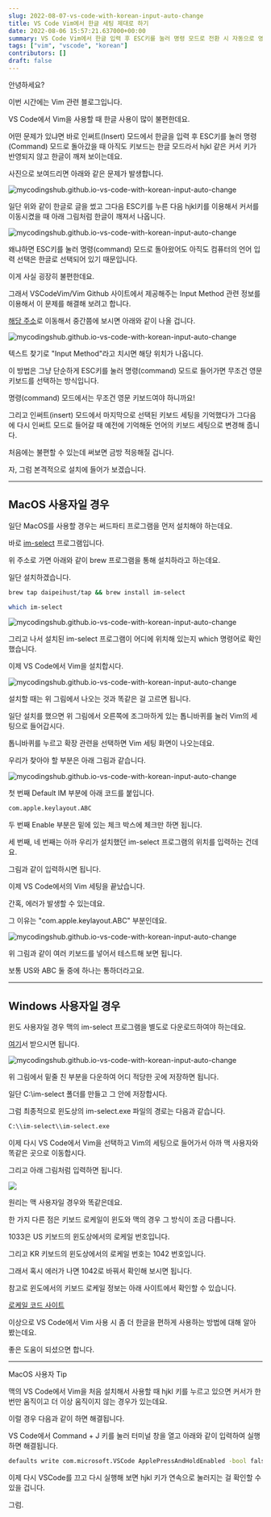 ```yaml
---
slug: 2022-08-07-vs-code-with-korean-input-auto-change
title: VS Code Vim에서 한글 세팅 제대로 하기
date: 2022-08-06 15:57:21.637000+00:00
summary: VS Code Vim에서 한글 입력 후 ESC키를 눌러 명령 모드로 전환 시 자동으로 영문 키보드로 전환하기
tags: ["vim", "vscode", "korean"]
contributors: []
draft: false
---
```


안녕하세요?

이번 시간에는 Vim 관련 블로그입니다.

VS Code에서 Vim을 사용할 때 한글 사용이 많이 불편한데요.

어떤 문제가 있냐면 바로 인써트(Insert) 모드에서 한글을 입력 후 ESC키를 눌러 명령(Command) 모드로 돌아갔을 때 아직도 키보드는 한글 모드라서 hjkl 같은 커서 키가 반영되지 않고 한글이 깨져 보이는데요.

사진으로 보여드리면 아래와 같은 문제가 발생합니다.

![mycodingshub.github.io-vs-code-with-korean-input-auto-change](https://blogger.googleusercontent.com/img/a/AVvXsEh7FVU5-d0cSDWynmj4-NDrR0efPrBYO_W5A7RQQDhrpdQe-96IZNEuGvDmMRy1VLjNZlNl7W6a0t-fYJQvvcFR0pRKQGm2FFGpIdTrC7BDgQKAsp-Xy99TqZA08tvcLtVjfVUhQYVEvkimh0LGED0YC4AMskaNRKzJsylN9hI44OAcwrUDvf6Snb_i=s16000)

일단 위와 같이 한글로 글을 썼고 그다음 ESC키를 누른 다음 hjkl키를 이용해서 커서를 이동시켰을 때 아래 그림처럼 한글이 깨져서 나옵니다.

![mycodingshub.github.io-vs-code-with-korean-input-auto-change](https://blogger.googleusercontent.com/img/a/AVvXsEg5mHqAmr6NFXh32cS6RHF4zjXoiDliEgiyAgkIqi5LdIHngyOHvAGHSAjTezb_Bf8H404oyUfjmw2lqTqQ9nvwgodn3qw_nu3-sJhT6av_1eTM_U6DrrwFrTS5EBTM0tAC7ulXd-3NlMJ8-4P94Q2_1191KH9JDGaytK9ufeg3SBDQ7asbFIwAkYpA=s16000)

왜냐하면 ESC키를 눌러 명령(command) 모드로 돌아왔어도 아직도 컴퓨터의 언어 입력 선택은 한글로 선택되어 있기 때문입니다.

이게 사실 굉장히 불편한데요.

그래서 VSCodeVim/Vim Github 사이트에서 제공해주는 Input Method 관련 정보를 이용해서 이 문제를 해결해 보려고 합니다.

[해당 주소](https://github.com/VSCodeVim/Vim)로 이동해서 중간쯤에 보시면 아래와 같이 나올 겁니다.

![mycodingshub.github.io-vs-code-with-korean-input-auto-change](https://blogger.googleusercontent.com/img/a/AVvXsEixW_pOvrpgCG3HsZRxtmSwxCTDUZ1A8F_u8yULMrb8MScqKDQCFF-HSOK3etpGyfx0YU9zYXGhy4dJNuZ07LEvi5Cfwln2UyEktjNOd-9U2J5XaTJ8niDP1tm9_gLNJUkK8cQSXwFBsCAb9ixp4iexSOdQgJZ71l1rOFFLSe2af_sh3QifCTzgsHdn=s16000)

텍스트 찾기로 "Input Method"라고 치시면 해당 위치가 나옵니다.

이 방법은 그냥 단순하게 ESC키를 눌러 명령(command) 모드로 들어가면 무조건 영문 키보드를 선택하는 방식입니다.

명령(command) 모드에서는 무조건 영문 키보드여야 하니까요!

그리고 인써트(insert) 모드에서 마지막으로 선택된 키보드 세팅을 기억했다가 그다음에 다시 인써트 모드로 들어갈 때 예전에 기억해둔 언어의 키보드 세팅으로 변경해 줍니다.

처음에는 불편할 수 있는데 써보면 금방 적응해질 겁니다.

자, 그럼 본격적으로 설치에 들어가 보겠습니다.

---

## MacOS 사용자일 경우

일단 MacOS를 사용할 경우는 써드파티 프로그램을 먼저 설치해야 하는데요.

바로 [im-select](https://github.com/daipeihust/im-select#installation) 프로그램입니다.

위 주소로 가면 아래와 같이 brew 프로그램을 통해 설치하라고 하는데요.

일단 설치하겠습니다.

```bash
brew tap daipeihust/tap && brew install im-select

which im-select
```

![mycodingshub.github.io-vs-code-with-korean-input-auto-change](https://blogger.googleusercontent.com/img/a/AVvXsEgH1v4L6fNQcZOUimV-fDjWasGfMobnsitd_yk9iqCGJqYhqlevGTG11WTrg0nwfcihX8aetmnJZJEms95TWuzXr6EyZopJ9iwNcpBrL4jaGMk9G8w4skQ8r9CirPmVO8Bv9O-qo6q4tiQlvIlG3OCs4QdlG7JXdcDxHIA7dgBbQ0-YV2qgagpSCzBb=s16000)

그리고 나서 설치된 im-select 프로그램이 어디에 위치해 있는지 which 명령어로 확인했습니다.

이제 VS Code에서 Vim을 설치합시다.

![mycodingshub.github.io-vs-code-with-korean-input-auto-change](https://blogger.googleusercontent.com/img/a/AVvXsEjhplYCDa8pk1HUE59rPdngyLOWt2g2oXl-aptyxNU6lTx0WBjxU2DupYNL4ZRHLXLsZSH2Y61gDpqsYVC0ujlKUTTEkteQ3IXCAFjBjQWZWEY27Mas2v4HkTU3B8QS9OlpHKsVN8ioLeBFQ6Nu4J34menKlwxLuBRFVFSURLQl2jv6HCtgY5-73DKn=s16000)

설치할 때는 위 그림에서 나오는 것과 똑같은 걸 고르면 됩니다.

일단 설치를 했으면 위 그림에서 오른쪽에 조그마하게 있는 톱니바퀴를 눌러 Vim의 세팅으로 들어갑시다.

톱니바퀴를 누르고 확장 관련을 선택하면 Vim 세팅 화면이 나오는데요.

우리가 찾아야 할 부분은 아래 그림과 같습니다.

![mycodingshub.github.io-vs-code-with-korean-input-auto-change](https://blogger.googleusercontent.com/img/a/AVvXsEhb5WbdLC7QOhOuWGqr5Gg4V1V1Z_geXtPamNmCW6L5QoGrA-p6XPldPX2NjRvWEWriVLUAlVmi0GYxbdhFayjW3mBShZrzOIZ47aDvJGha8g9NoVk5ALUWzYQB4mPV6yNQs-oKJwttzQ3H7gFpyHH0N7SKtJWd5Vsq7PS3gs5EjooAXgFL2w4YftxQ=s16000)

첫 번째 Default IM 부분에 아래 코드를 붙입니다.

```bash
com.apple.keylayout.ABC
```

두 번째 Enable 부분은 밑에 있는 체크 박스에 체크만 하면 됩니다.

세 번째, 네 번째는 아까 우리가 설치했던 im-select 프로그램의 위치를 입력하는 건데요.

그림과 같이 입력하시면 됩니다.

이제 VS Code에서의 Vim 세팅을 끝났습니다.

간혹, 에러가 발생할 수 있는데요.

그 이유는 "com.apple.keylayout.ABC" 부분인데요.

![mycodingshub.github.io-vs-code-with-korean-input-auto-change](https://blogger.googleusercontent.com/img/a/AVvXsEhisK2HF7_x13-BaQg2umF6fPr_qLKXzQSsRMzsngxnlTDNfJy6qlzOildOo_UZliXIClrWcJGW6uCG8bvVwfPJ6iPlxUeRe7ezyNAcztlehLWgQ9hHZfr0-aARcFiCuqB1NYsM_NxmsMNMQf6nl6ZA8vokL2_hv2EDMP17KFxPsdFz4QOQWSgD33r7=s16000)

위 그림과 같이 여러 키보드를 넣어서 테스트해 보면 됩니다.

보통 US와 ABC 둘 중에 하나는 통하더라고요. 

---

## Windows 사용자일 경우

윈도 사용자일 경우 맥의 im-select 프로그램을 별도로 다운로드하여야 하는데요.

[여기](https://github.com/daipeihust/im-select#windows)서 받으시면 됩니다.

![mycodingshub.github.io-vs-code-with-korean-input-auto-change](https://blogger.googleusercontent.com/img/a/AVvXsEhHC_rW5S5q5yY7CJeyAJa2At9YZ3Sggzcu4NIA_9UCPFSpfjh4P416pnU_WaA04yaUeack7hhZuc9SkfDaj6FfOZqKyj2qKLO5_8rNo_NRK45YM9YWt8gYQxYp1nhlj5Y4vRZhDYtTAujh3_sMxbSJTxeLCkkdqfeSAg0GFZtqu_I1VxB2AxSUZMG6=s16000)

위 그림에서 밑줄 친 부분을 다운하여 어디 적당한 곳에 저장하면 됩니다.

일단 C:\\im-select 폴더를 만들고 그 안에 저장합시다.

그럼 최종적으로 윈도상의 im-select.exe 파일의 경로는 다음과 같습니다.

```bash
C:\\im-select\\im-select.exe
```

이제 다시 VS Code에서 Vim을 선택하고 Vim의 세팅으로 들어가서 아까 맥 사용자와 똑같은 곳으로 이동합시다.

그리고 아래 그림처럼 입력하면 됩니다.

![](https://blogger.googleusercontent.com/img/a/AVvXsEhzBgyuMzj7-V-rbnQwUuMfOJrK7VEA39TgKV2197WUIuBpZIu8McGc9cfxAOVeYjueDnG0qTmoVt_h5cOKUdqPRVmF8Wc4NbWMUUg_P0xKssqm0wgY1rA31tXdxR6p8MHXzNvcQcabu9wrif9sQrlP2OKKUC0G3nSol2sNdq9RaQALypwB47h2OYSi=s16000)

원리는 맥 사용자일 경우와 똑같은데요.

한 가지 다른 점은 키보드 로케일이 윈도와 맥의 경우 그 방식이 조금 다릅니다.

1033은 US 키보드의 윈도상에서의 로케일 번호입니다.

그리고 KR 키보드의 윈도상에서의 로케일 번호는 1042 번호입니다.

그래서 혹시 에러가 나면 1042로 바꿔서 확인해 보시면 됩니다.

참고로 윈도에서의 키보드 로케일 정보는 아래 사이트에서 확인할 수 있습니다.

[로케일 코드 사이트](https://www.science.co.il/language/Locale-codes.php)

이상으로 VS Code에서 Vim 사용 시 좀 더 한글을 편하게 사용하는 방법에 대해 알아봤는데요.

좋은 도움이 되셨으면 합니다.

---

MacOS 사용자 Tip

맥의 VS Code에서 Vim을 처음 설치해서 사용할 때 hjkl 키를 누르고 있으면 커서가 한 번만 움직이고 더 이상 움직이지 않는 경우가 있는데요.

이럴 경우 다음과 같이 하면 해결됩니다.

VS Code에서 Command + J 키를 눌러 터미널 창을 열고 아래와 같이 입력하여 실행하면 해결됩니다.

```bash
defaults write com.microsoft.VSCode ApplePressAndHoldEnabled -bool false
```

이제 다시 VSCode를 끄고 다시 실행해 보면 hjkl 키가 연속으로 눌러지는 걸 확인할 수 있을 겁니다.

그럼.

